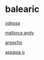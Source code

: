 # balearic

[odessa](http://odessa.stream.laut.fm/odessa)

[mallorca andy](http://mallorca-andy.stream.laut.fm/mallorca-andy)

[arpexfm](http://arpexfm.stream.laut.fm/arpexfm)

[aspasia p](http://aspasia-p.stream.laut.fm/aspasia-p)


